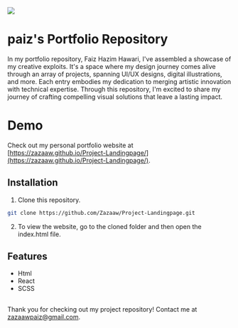 ![](https://github.com/Zazaaw/zazaaw.github.io/blob/banner.jpg)

# paiz's Portfolio Repository

In my portfolio repository, Faiz Hazim Hawari, I've assembled a showcase of my creative exploits. It's a space where my design journey comes alive through an array of projects, spanning UI/UX designs, digital illustrations, and more. Each entry embodies my dedication to merging artistic innovation with technical expertise. Through this repository, I'm excited to share my journey of crafting compelling visual solutions that leave a lasting impact.

# Demo

Check out my personal portfolio website at [https://zazaaw.github.io/Project-Landingpage/](https://zazaaw.github.io/Project-Landingpage/).

## Installation
1. Clone this repository.
```bash
git clone https://github.com/Zazaaw/Project-Landingpage.git
```
2. To view the website, go to the cloned folder and then open the index.html file.

## Features

- Html
- React
- SCSS


##

Thank you for checking out my project repository! Contact me at zazaawpaiz@gmail.com.